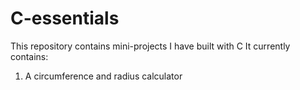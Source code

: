 # C-essentials
This repository contains mini-projects I have built with C 
It currently contains:

1. A circumference and radius calculator
